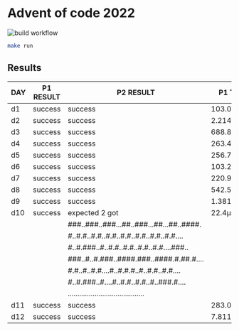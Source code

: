 # Advent of code 2022
![build workflow](https://github.com/rickardenglund/aoc2022/actions/workflows/build.yaml/badge.svg)

``` bash
make run
```

## Results
| DAY | P1 RESULT |                P2 RESULT                 |  P1 TIME   |   P2 TIME   |
|-----|-----------|------------------------------------------|------------|-------------|
| d1  | success   | success                                  | 103.04µs   | 70.768µs    |
| d2  | success   | success                                  | 2.21497ms  | 2.504991ms  |
| d3  | success   | success                                  | 688.824µs  | 221.052µs   |
| d4  | success   | success                                  | 263.475µs  | 251.196µs   |
| d5  | success   | success                                  | 256.75µs   | 234.273µs   |
| d6  | success   | success                                  | 103.212µs  | 932.41µs    |
| d7  | success   | success                                  | 220.95µs   | 207.113µs   |
| d8  | success   | success                                  | 542.513µs  | 5.396535ms  |
| d9  | success   | success                                  | 1.381994ms | 1.303719ms  |
| d10 | success   | expected 2 got                           | 22.4µs     | 36.176µs    |
|     |           | ###..###..###...##..###...##...##..####. |            |             |
|     |           | #..#.#..#.#..#.#..#.#..#.#..#.#..#.#.... |            |             |
|     |           | #..#.###..#..#.#..#.#..#.#..#.#....###.. |            |             |
|     |           | ###..#..#.###..####.###..####.#.##.#.... |            |             |
|     |           | #.#..#..#.#....#..#.#.#..#..#.#..#.#.... |            |             |
|     |           | #..#.###..#....#..#.#..#.#..#..###.#.... |            |             |
|     |           | ........................................ |            |             |
| d11 | success   | success                                  | 283.037µs  | 31.136644ms |
| d12 | success   | success                                  | 7.811543ms | 286.13719ms |
